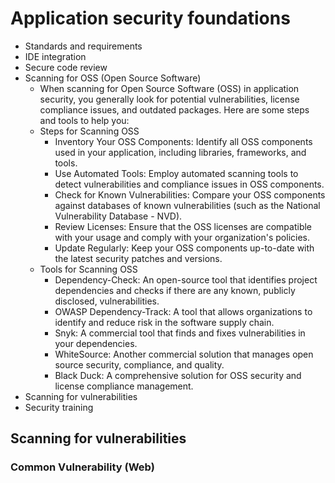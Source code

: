 # Application security foundations
- Standards and requirements
- IDE integration
- Secure code review
- Scanning for OSS (Open Source Software)
  - When scanning for Open Source Software (OSS) in application security, you generally look for potential vulnerabilities, license compliance issues, and outdated packages. Here are some steps and tools to help you:
  - Steps for Scanning OSS
    - Inventory Your OSS Components: Identify all OSS components used in your application, including libraries, frameworks, and tools.
    - Use Automated Tools: Employ automated scanning tools to detect vulnerabilities and compliance issues in OSS components.
    - Check for Known Vulnerabilities: Compare your OSS components against databases of known vulnerabilities (such as the National Vulnerability Database - NVD).
    - Review Licenses: Ensure that the OSS licenses are compatible with your usage and comply with your organization's policies.
    - Update Regularly: Keep your OSS components up-to-date with the latest security patches and versions.
  - Tools for Scanning OSS
    - Dependency-Check: An open-source tool that identifies project dependencies and checks if there are any known, publicly disclosed, vulnerabilities.
    - OWASP Dependency-Track: A tool that allows organizations to identify and reduce risk in the software supply chain.
    - Snyk: A commercial tool that finds and fixes vulnerabilities in your dependencies.
    - WhiteSource: Another commercial solution that manages open source security, compliance, and quality.
    - Black Duck: A comprehensive solution for OSS security and license compliance management.
- Scanning for vulnerabilities
- Security training

## Scanning for vulnerabilities

### Common Vulnerability (Web)